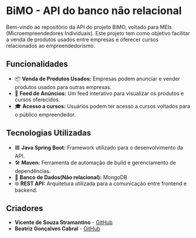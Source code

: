 <!DOCTYPE html>
<html lang="pt-BR">
<head>
    <meta charset="UTF-8">
    <meta name="viewport" content="width=device-width, initial-scale=1.0">
</head>
<body>
    <h1>BiMO - API do banco não relacional</h1>
    <p>
        Bem-vindo ao repositório da API do projeto BiMO, voltado para MEIs (Microempreendedores Individuais). 
        Este projeto tem como objetivo facilitar a venda de produtos usados entre empresas e oferecer cursos relacionados ao empreendedorismo.
    </p>
    <h2>Funcionalidades</h2>
    <ul>
        <li>📦 <strong>Venda de Produtos Usados:</strong> Empresas podem anunciar e vender produtos usados para outras empresas.</li>
        <li>📰 <strong>Feed de Anúncios:</strong> Um feed interativo para visualizar os produtos e cursos oferecidos.</li>
        <li>🎓 <strong>Acesso a cursos:</strong> Usuários podem ter acesso a cursos voltados para o público empreendedor.</li>
    </ul>
    <h2>Tecnologias Utilizadas</h2>
    <ul>
        <li>🟦 <strong>Java Spring Boot:</strong> Framework utilizado para o desenvolvimento da API.</li>
        <li>🛠️ <strong>Maven:</strong> Ferramenta de automação de build e gerenciamento de dependências.</li>
        <li>💾 <strong>Banco de Dados(Não relacional):</strong> MongoDB</li>
        <li>🌐 <strong>REST API:</strong> Arquitetura utilizada para a comunicação entre frontend e backend.</li>
    </ul>
    <h2>Criadores</h2>
    <ul>
        <li><strong>Vicente de Souza Stramantino</strong> - <a href="https://github.com/VicenteStramantino">GitHub</a></li>
        <li><strong>Beatriz Gonçalves Cabral</strong> - <a href="https://github.com/bia-cabral">GitHub</a></li>
    </ul>
</body>
</html>

